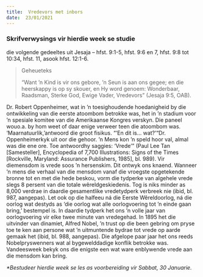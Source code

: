 ```yaml
---
title:  Vredevors met inbors
date:  23/01/2021
---
```


### Skrifverwysings vir hierdie week se studie
die volgende gedeeltes uit Jesaja – hfst. 9:1-5, hfst. 9:6 en 7, hfst. 9:8 tot 10:34, hfst. 11, asook hfst. 12:1-6.

> <p>Geheueteks</p>
> “Want ’n Kind is vir ons gebore, ’n Seun is aan ons gegee; en die heerskappy is op sy skouer, en Hy word genoem: Wonderbaar, Raadsman, Sterke God, Ewige Vader, Vredevors” (Jesaja 9:5, OAB).

Dr. Robert Oppenheimer, wat in ’n toesighoudende hoedanigheid by die ontwikkeling van die eerste atoombom betrokke was, het in ’n stadium voor ’n spesiale komitee van die Amerikaanse Kongres verskyn. Die paneel wouo.a. by hom weet of daar enige verweer teen die atoombom was. ‘Maarnatuurlik,’antwoord die groot fisikus. “‘En dit is… wat?’“Dr. Oppenheimerkyk uit oor die gehoor. ’n Mens kon ’n speld hoor val, almal was die ene ore. Toe antwoordhy saggies: ‘Vrede’” (Paul Lee Tan [Samesteller], Encyclopedia of 7,700 Illustrations: Signs of the Times [Rockville, Maryland: Assurance Publishers, 1985], bl. 989). Vir diemensdom is vrede soos ’n hersenskim. Dit ontwyk ons knaend. Wanneer ’n mens die verhaal van die mensdom vanaf die vroegste opgetekende bronne tot en met die hede beskou, vorm die tydperke van algehele vrede slegs 8 persent van die totale wêreldgeskiedenis. Tog is niks minder as 8,000 verdrae in daardie gesamentlike vredetydperk verbreek nie (ibid, bl. 987, aangepas). Let ook op die halfeeu ná die Eerste Wêreldoorlog, ná die oorlog wat destyds as ‘die oorlog wat alle oorlogvoering tot ’n einde gaan bring,’ bestempel is. In daardie tydperk het ons ’n volle jaar van oorlogvoering vir elke twee minute van vredegehad. In 1895 het die uitvinder van dinamiet, Alfred Nobel, ’n trust op die been gebring om pryse toe te ken aan persone wat ’n uitmuntende bydrae tot vrede op aarde gemaak het (ibid, bl. 988, aangepas). Die afgelope paar jaar het ons reeds Nobelpryswenners wat al bygewelddadige konflik betrokke was. Vandeesweek bekyk ons die enigste een wat ware enblywende vrede aan die mensdom kan bring.

_*Bestudeer hierdie week se les as voorbereiding vir Sabbat, 30 Januarie._